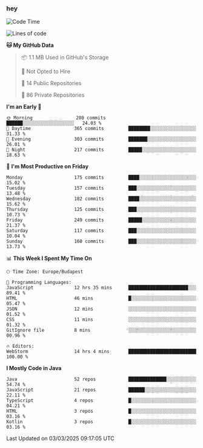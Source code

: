 ### hey

<!--START_SECTION:waka-->
![Code Time](http://img.shields.io/badge/Code%20Time-1%2C113%20hrs%206%20mins-blue)

![Lines of code](https://img.shields.io/badge/From%20Hello%20World%20I%27ve%20Written-2.4%20million%20lines%20of%20code-blue)

**🐱 My GitHub Data** 

> 📦 1.1 MB Used in GitHub's Storage 
 > 
> 🚫 Not Opted to Hire
 > 
> 📜 14 Public Repositories 
 > 
> 🔑 86 Private Repositories 
 > 
**I'm an Early 🐤** 

```text
🌞 Morning                280 commits         ██████░░░░░░░░░░░░░░░░░░░   24.03 % 
🌆 Daytime                365 commits         ████████░░░░░░░░░░░░░░░░░   31.33 % 
🌃 Evening                303 commits         ███████░░░░░░░░░░░░░░░░░░   26.01 % 
🌙 Night                  217 commits         █████░░░░░░░░░░░░░░░░░░░░   18.63 % 
```
📅 **I'm Most Productive on Friday** 

```text
Monday                   175 commits         ████░░░░░░░░░░░░░░░░░░░░░   15.02 % 
Tuesday                  157 commits         ███░░░░░░░░░░░░░░░░░░░░░░   13.48 % 
Wednesday                182 commits         ████░░░░░░░░░░░░░░░░░░░░░   15.62 % 
Thursday                 125 commits         ███░░░░░░░░░░░░░░░░░░░░░░   10.73 % 
Friday                   249 commits         █████░░░░░░░░░░░░░░░░░░░░   21.37 % 
Saturday                 117 commits         ███░░░░░░░░░░░░░░░░░░░░░░   10.04 % 
Sunday                   160 commits         ███░░░░░░░░░░░░░░░░░░░░░░   13.73 % 
```


📊 **This Week I Spent My Time On** 

```text
🕑︎ Time Zone: Europe/Budapest

💬 Programming Languages: 
JavaScript               12 hrs 35 mins      ██████████████████████░░░   89.41 % 
HTML                     46 mins             █░░░░░░░░░░░░░░░░░░░░░░░░   05.47 % 
JSON                     12 mins             ░░░░░░░░░░░░░░░░░░░░░░░░░   01.52 % 
CSS                      11 mins             ░░░░░░░░░░░░░░░░░░░░░░░░░   01.32 % 
GitIgnore file           8 mins              ░░░░░░░░░░░░░░░░░░░░░░░░░   00.96 % 

🔥 Editors: 
WebStorm                 14 hrs 4 mins       █████████████████████████   100.00 % 
```

**I Mostly Code in Java** 

```text
Java                     52 repos            ██████████████░░░░░░░░░░░   54.74 % 
JavaScript               21 repos            ██████░░░░░░░░░░░░░░░░░░░   22.11 % 
TypeScript               4 repos             █░░░░░░░░░░░░░░░░░░░░░░░░   04.21 % 
HTML                     3 repos             █░░░░░░░░░░░░░░░░░░░░░░░░   03.16 % 
Kotlin                   3 repos             █░░░░░░░░░░░░░░░░░░░░░░░░   03.16 % 
```




 Last Updated on 03/03/2025 09:17:05 UTC
<!--END_SECTION:waka-->

